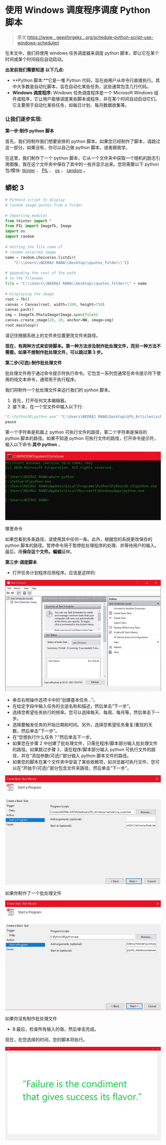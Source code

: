 # 使用 Windows 调度程序调度 Python 脚本

> 原文:[https://www . geesforgeks . org/schedule-python-script-use-windows-scheduler/](https://www.geeksforgeeks.org/schedule-python-script-using-windows-scheduler/)

在本文中，我们将使用 windows 任务调度器来调度 python 脚本，即让它在某个时间或某个时间段后自动启动。

**出发前我们需要知道** **以下几点:**

*   **Python 脚本:**它是一堆 Python 代码，旨在由用户从命令行直接执行。其中大多数是自动化脚本，旨在自动化某些任务。这些通常包含几行代码。
*   **Windows 调度程序:** Windows 任务调度程序是一个 Microsoft Windows 组件或程序，它让用户能够调度某些脚本或程序，并在某个时间自动启动它们。它主要用于自动化某些任务，如每日计划、每月数据收集等。

### **让我们逐步实现:**

**第一步:制作 python 脚本**

首先，我们将制作我们想要安排的 python 脚本。如果您已经制作了脚本，请跳过这一部分。如果没有，你可以自己做 python 脚本，或者跟我学。

在这里，我们制作了一个 python 脚本，它从一个文件夹中获取一个随机的励志引用图像，我在这个文件夹中保存了其中的一些并显示出来。您将需要以下 python 包/模块: [tkinter](https://www.geeksforgeeks.org/python-gui-tkinter/) 、 [PIL](https://www.geeksforgeeks.org/python-pil-image-open-method/) 、 [os](https://www.geeksforgeeks.org/os-module-python-examples/) 、 [random](https://www.geeksforgeeks.org/random-numbers-in-python/) 。

## 蟒蛇 3

```py
# Python3 script to display
# random image quotes from a folder

# Importing modules
from tkinter import *
from PIL import ImageTk, Image
import os
import random

# Getting the file name of
# random selected image
name = random.choice(os.listdir(
    "C:\\Users\\NEERAJ RANA\\Desktop\\quotes_folder\\"))

# Appending the rest of the path
# to the filename
file = "C:\\Users\\NEERAJ RANA\\Desktop\\quotes_folder\\" + name

# Displaying the image
root = Tk()
canvas = Canvas(root, width=1300, height=750)
canvas.pack()
img = ImageTk.PhotoImage(Image.open(file))
canvas.create_image(20, 20, anchor=NW, image=img)
root.mainloop()
```

请记住根据系统上的文件夹位置更改文件夹路径。

**现在，有两种方式来安排脚本。第一种方法涉及制作批处理文件，而另一种方法不需要。如果不想制作批处理文件，可以跳过第 3 步。**

**第二步(可选):制作批处理文件**

批处理文件用于通过命令提示符执行命令。它包含一系列您通常在命令提示符下使用的纯文本命令，通常用于执行程序。

我们将制作一个批处理文件来运行我们的 python 脚本。

1.  首先，打开任何文本编辑器。
2.  接下来，在一个空文件中输入以下行:

```py
"C:\Python38\python.exe" "C:\Users\NEERAJ RANA\Desktop\GFG_Articles\scheduler\quote.py"
pause
```

第一个字符串是机器上 python 可执行文件的路径，第二个字符串是保存的 python 脚本的路径。如果不知道 python 可执行文件的路径，打开命令提示符，输入以下命令:**其中 python** 。

![](img/168009bc6b2f0066bf9ece35040dfb0e.png)

哪里命令

如果您看到多条路径，请使用其中任何一条。此外，根据您的系统更改保存的 python 脚本的路径。暂停命令用于暂停批处理程序的处理，并等待用户的输入。最后，用**保存这个文件。蝙蝠**延伸。

**第三步:调度脚本**

*   打开任务计划程序应用程序。应该是这样的:

![](img/acb5f3bf3c35f62a96104d03f31104f0.png)

*   单击右侧操作选项卡中的“创建基本任务...”。
*   在给定字段中输入任务的合适名称和描述，然后单击“下一步”。
*   选择您希望任务执行的频率。您可以选择每天、每周、每月等，然后单击下一步。
*   选择要触发任务的开始日期和时间。另外，选择您希望任务重复/重现的天数，然后单击“下一步”。
*   在“您想执行什么任务？”然后单击下一步。
*   如果您在步骤 2 中创建了批处理文件，只需在程序/脚本部分输入批处理文件的路径。如果跳过步骤 2，请在程序/脚本部分输入 python 可执行文件的路径，并在“添加参数(可选)”部分输入 python 脚本文件的路径。
*   如果您的脚本在某个文件夹中安装了某些依赖项，如浏览器可执行文件，您可以在“开始于(可选)”部分包含文件夹路径，然后单击“下一步”。

![](img/290a62dac65c6d54994f185d70bf6369.png)

如果你制作了一个批处理文件

![](img/4bfcf9d3a36ff2f45557de8569f23f61.png)

如果你没有制作批处理文件

*   8:最后，检查所有输入的值，然后单击完成。

现在，在您选择的时间，您的脚本将执行。

![](img/6120c2e0132369a21d4d67d580f8ba48.png)